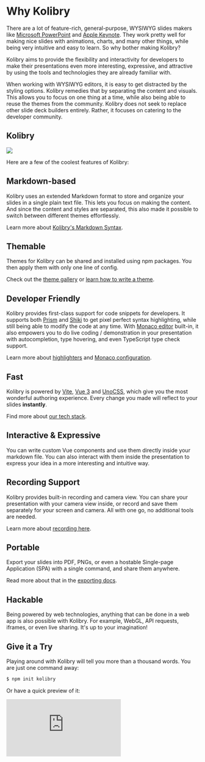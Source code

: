 # Why Kolibry

There are a lot of feature-rich, general-purpose, WYSIWYG slides makers like [Microsoft PowerPoint](https://www.microsoft.com/en-us/microsoft-365/powerpoint) and [Apple Keynote](https://www.apple.com/keynote/). They work pretty well for making nice slides with animations, charts, and many other things, while being very intuitive and easy to learn. So why bother making Kolibry?

Kolibry aims to provide the flexibility and interactivity for developers to make their presentations even more interesting, expressive, and attractive by using the tools and technologies they are already familiar with. 

When working with WYSIWYG editors, it is easy to get distracted by the styling options. Kolibry remedies that by separating the content and visuals. This allows you to focus on one thing at a time, while also being able to reuse the themes from the community. Kolibry does not seek to replace other slide deck builders entirely. Rather, it focuses on catering to the developer community.

## Kolibry

![](/screenshots/cover.png)

Here are a few of the coolest features of Kolibry:

## Markdown-based

Kolibry uses an extended Markdown format to store and organize your slides in a single plain text file. This lets you focus on making the content. And since the content and styles are separated, this also made it possible to switch between different themes effortlessly.

Learn more about [Kolibry's Markdown Syntax](/guide/syntax).

## Themable

Themes for Kolibry can be shared and installed using npm packages. You then apply them with only one line of config.

Check out the [theme gallery](/themes/gallery) or [learn how to write a theme](/themes/write-a-theme).

## Developer Friendly

Kolibry provides first-class support for code snippets for developers. It supports both [Prism](https://prismjs.com/) and [Shiki](https://github.com/shikijs/shiki) to get pixel perfect syntax highlighting, while still being able to modify the code at any time. With [Monaco editor](https://microsoft.github.io/monaco-editor/) built-in, it also empowers you to do live coding / demonstration in your presentation with autocompletion, type hovering, and even TypeScript type check support.

Learn more about [highlighters](/custom/highlighters) and [Monaco configuration](/custom/config-monaco).

## Fast

Kolibry is powered by [Vite](https://vitejs.dev/), [Vue 3](https://v3.vuejs.org/) and [UnoCSS](https://unocss.dev/), which give you the most wonderful authoring experience. Every change you made will reflect to your slides **instantly**.

Find more about [our tech stack](/guide/#tech-stack).

## Interactive & Expressive

You can write custom Vue components and use them directly inside your markdown file. You can also interact with them inside the presentation to express your idea in a more interesting and intuitive way.

## Recording Support

Kolibry provides built-in recording and camera view. You can share your presentation with your camera view inside, or record and save them separately for your screen and camera. All with one go, no additional tools are needed.

Learn more about [recording here](/guide/recording).

## Portable

Export your slides into PDF, PNGs, or even a hostable Single-page Application (SPA) with a single command, and share them anywhere.

Read more about that in the [exporting docs](/guide/exporting).

## Hackable

Being powered by web technologies, anything that can be done in a web app is also possible with Kolibry. For example, WebGL, API requests, iframes, or even live sharing. It's up to your imagination!

## Give it a Try

Playing around with Kolibry will tell you more than a thousand words. You are just one command away:

```bash
$ npm init kolibry
```

Or have a quick preview of it:

<div class="aspect-9/16 relative">
<iframe class="rounded w-full shadow-md border-none" src="https://www.youtube.com/embed/eW7v-2ZKZOU" title="YouTube video player" frameborder="0" allow="accelerometer; autoplay; clipboard-write; encrypted-media; gyroscope; picture-in-picture" allowfullscreen></iframe>
</div>
